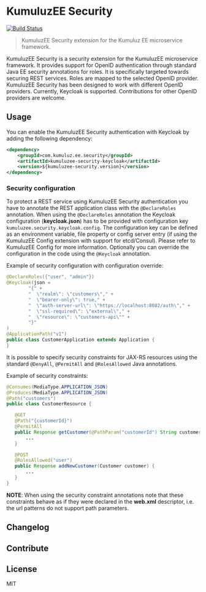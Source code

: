 # KumuluzEE Security
[![Build Status](https://img.shields.io/travis/kumuluz/kumuluzee-security/master.svg?style=flat)](https://travis-ci.org/kumuluz/kumuluzee-security)

> KumuluzEE Security extension for the Kumuluz EE microservice framework. 

KumuluzEE Security is a security extension for the KumuluzEE microservice framework. It provides support for OpenID authentication through standard Java EE security annotations for roles. It is specifically targeted towards securing REST services. Roles are mapped to the selected OpenID provider.   
KumuluzEE Security has been designed to work with different OpenID providers. Currently, Keycloak is supported. Contributions for other OpenID providers are welcome.

## Usage

You can enable the KumuluzEE Security authentication with Keycloak by adding the following dependency:
```xml
<dependency>
    <groupId>com.kumuluz.ee.security</groupId>
    <artifactId>kumuluzee-security-keycloak</artifactId>
    <version>${kumuluzee-security.version}</version>
</dependency>
```

### Security configuration

To protect a REST service using KumuluzEE Security authentication you have to annotate the REST application class with the `@DeclareRoles` annotation. When using the `@DeclareRoles` annotation the Keycloak configuration (**keycloak.json**) has to be
provided with configuration key `kumuluzee.security.keycloak.config`. The configuration key can be defined as an environment variable, file property or config server entry (if using the KumuluzEE Config extension with support for etcd/Consul). Please refer to KumuluzEE Config for more information. 
Optionally you can override the configuration in the code using the `@Keycloak`
annotation. 

Example of security configuration with configuration override:
```java
@DeclareRoles({"user", "admin"})
@Keycloak(json =
        "{" +
        "  \"realm\": \"customers\"," +
        "  \"bearer-only\": true," +
        "  \"auth-server-url\": \"https://localhost:8082/auth\"," +
        "  \"ssl-required\": \"external\"," +
        "  \"resource\": \"customers-api\"" +
        "}"
)
@ApplicationPath("v1")
public class CustomerApplication extends Application {
}
```

It is possible to specify security constraints for JAX-RS resources using the standard `@DenyAll`, `@PermitAll` and
`@RolesAllowed` Java annotations.
 
 Example of security constraints:
 ```java
@Consumes(MediaType.APPLICATION_JSON)
@Produces(MediaType.APPLICATION_JSON)
@Path("customers")
public class CustomerResource {

    @GET
    @Path("{customerId}")
    @PermitAll
    public Response getCustomer(@PathParam("customerId") String customerId) {
        ...
    }

    @POST
    @RolesAllowed("user")
    public Response addNewCustomer(Customer customer) {
        ...
    }
}
```

**NOTE**: When using the security constraint annotations note that these constraints behave as if they were declared in 
the **web.xml** descriptor, i.e. the url patterns do not support path parameters. 

## Changelog
<!--- TODO --->

## Contribute
<!--- TODO --->

## License

MIT
